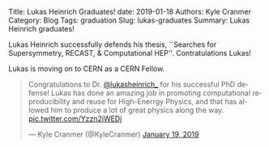 Title: Lukas Heinrich Graduates!
date: 2019-01-18
Authors: Kyle Cranmer
Category: Blog
Tags: graduation
Slug: lukas-graduates
Summary: Lukas Heinrich graduates!
 
Lukas Heinrich successfully defends his thesis, ``Searches for Supersymmetry, RECAST, & Computational HEP''. Contratulations Lukas!

Lukas is moving on to CERN as a CERN Fellow. 

<blockquote class="twitter-tweet"><p lang="en" dir="ltr">Congratulations to Dr. <a href="https://twitter.com/lukasheinrich_?ref_src=twsrc%5Etfw">@lukasheinrich_</a> for his successful PhD defense! Lukas has done an amazing job in promoting computational reproducibility and reuse for High-Enerrgy Physics, and that has allowed him to produce a lot of great physics along the way. <a href="https://t.co/Yzzn2jWEDj">pic.twitter.com/Yzzn2jWEDj</a></p>&mdash; Kyle Cranmer (@KyleCranmer) <a href="https://twitter.com/KyleCranmer/status/1086431363354505217?ref_src=twsrc%5Etfw">January 19, 2019</a></blockquote> <script async src="https://platform.twitter.com/widgets.js" charset="utf-8"></script>